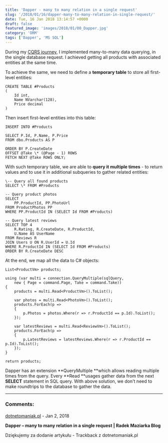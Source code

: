 ```yaml
---
title: 'Dapper - many to many relation in a single request'
slug: '/2018/01/16/dapper-many-to-many-relation-in-single-request/'
date: Tue, 16 Jan 2018 13:14:57 +0000
draft: false
featured_image: 'images/2018/01/00_Dapper.jpg'
category: 'ORM'
tags: ['Dapper', 'MS SQL']
---
```


During my [CQRS journey](http://radblog.pl/2017/08/19/cqrs-first-step-split-to-commands-and-queries/), I implemented many-to-many data querying, in the single database request. I achieved getting all products with associated entities at the same time.

To achieve the same, we need to define a **temporary table** to store all first-level entities:
```
CREATE TABLE #Products
(
	Id int, 
	Name NVarchar(128),
	Price decimal
)
```
Then insert first-level entities into this table:
```
INSERT INTO #Products

SELECT P.Id, P.Name, P.Price
FROM dbo.Products AS P

ORDER BY P.CreateDate
OFFSET @Take \* (@Page - 1) ROWS
FETCH NEXT @Take ROWS ONLY;
```
With such temporary table, we are able to **query it multiple times** - to return values and to use it in additional subqueries to gather related entities:
```
\-- Query all found products
SELECT \* FROM #Products
	
-- Query product photos
SELECT 
	PP.ProductId, PP.PhotoUrl
FROM ProductPhotos PP
WHERE PP.ProductId IN (SELECT Id FROM #Products)
	
-- Query latest reviews
SELECT TOP 4
	R.Rating, R.CreateDate, R.ProductId,
	U.Name AS UserName
FROM Reviews R
JOIN Users U ON R.UserId = U.Id
WHERE R.ProductId IN (SELECT Id FROM #Products)
ORDER BY R.CreateDate DESC
```
At the end, we map all the data to C# objects:
```
List<ProductVm> products;

using (var multi = connection.QueryMultiple(sqlQuery,
    new { Page = command.Page, Take = command.Take))
{
	products = multi.Read<ProductVm>().ToList();

	var photos = multi.Read<PhotoVm>().ToList();
	products.ForEach(p =>
	{
		p.Photos = photos.Where(r => r.ProductId == p.Id).ToList();
	});

	var latestReviews = multi.Read<ReviewVm>().ToList();
	products.ForEach(p =>
	{
		p.LatestReviews = latestReviews.Where(r => r.ProductId == p.Id).ToList();
	});
}

return products;
```
Dapper has an extension **QueryMultiple **which allows reading multiple times from the query. Every **Read **usages gather data from the next **SELECT** statement in SQL query. With above solution, we don't need to make roundtrips to the database to gather the data.

---
### Comments:
#### 
[dotnetomaniak.pl](https://dotnetomaniak.pl/Dapper-many-to-many-relation-in-a-single-request-Radek-Maziarka-Blog "") - <time datetime="2018-01-16 15:01:12">Jan 2, 2018</time>

**Dapper – many to many relation in a single request | Radek Maziarka Blog**

Dziękujemy za dodanie artykułu - Trackback z dotnetomaniak.pl
